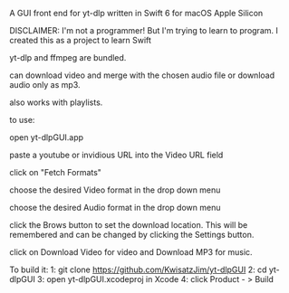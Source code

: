 A GUI front end for yt-dlp written in Swift 6 for macOS Apple Silicon 

DISCLAIMER: I'm not a programmer! But I'm trying to learn to program. I created this as a project to learn Swift

yt-dlp and ffmpeg are bundled.  

can download video and merge with the chosen audio file or download audio only as mp3.

also works with playlists.

to use:

open yt-dlpGUI.app

paste a youtube or invidious URL into the Video URL field

click on "Fetch Formats"

choose the desired Video format in the drop down menu

choose the desired Audio format in the drop down menu

click the Brows button to set the download location.  This will be remembered and can be changed by clicking the Settings button.

click on Download Video for video and Download MP3 for music.

To build it:
1: git clone https://github.com/KwisatzJim/yt-dlpGUI
2: cd yt-dlpGUI
3: open yt-dlpGUI.xcodeproj in Xcode
4: click Product - > Build
